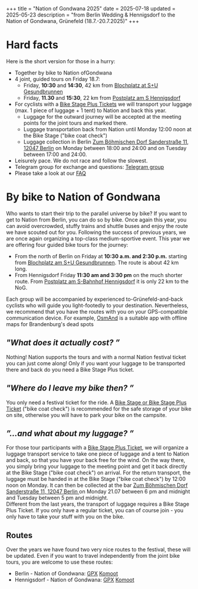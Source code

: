 +++
title = "Nation of Gondwana 2025"
date = 2025-07-18
updated = 2025-05-23
description = "from Berlin Wedding & Hennigsdorf to the Nation of Gondwana, Grünefeld (18.7.-20.7.2025)"
+++

# Hard facts
Here is the short version for those in a hurry:
- Together by bike to Nation ofGondwana
- 4 joint, guided tours on Friday 18.7:
    - Friday, **10:30** and **14:30**, 42 km from [Blochplatz at S+U Gesundbrunnen](https://www.openstreetmap.org/?mlat=52.54940&mlon=13.38590#map=19/52.54940/13.38590)
    - Friday, **11.30** and **15:30**, 22 km from [Postplatz am S Hennigsdorf](https://www.openstreetmap.org/?mlat=52.63762&mlon=13.20489#map=18/52.63762/13.20489)
- For cyclists with a [Bike Stage Plus Tickets](https://www.tixforgigs.com/de-DE/Event/64625/nation-of-gondwana-2025-waldsee-bei-grunefeld-grunefeld-bei-schonwalde) we will transport your luggage (max. 1 piece of luggage + 1 tent) to Nation and back this year.
    - Luggage for the outward journey will be accepted at the meeting points for the joint tours and marked there.
    - Luggage transportation back from Nation until Monday 12:00 noon at the Bike Stage ("bike coat check")
    - Luggage collection in Berlin [Zum Böhmischen Dorf Sanderstraße 11, 12047 Berlin](https://g.co/kgs/RsFappL) on Monday between 18:00 and 24:00 and on Tuesday between 17:00 and 24:00.
- Leisurely pace. We do not race and follow the slowest.
- Telegram group for exchange and questions: [Telegram group](https://t.me/+XsqBDVuJKdsyMWUy)
- Please take a look at our [FAQ](/faq)

# By bike to Nation of Gondwana
Who wants to start their trip to the parallel universe by bike? If you want to get to Nation from Berlin, you can do so by bike. Once again this year, you can avoid overcrowded, stuffy trains and shuttle buses and enjoy the route we have scouted out for you.
Following the success of previous years, we are once again organizing a top-class medium-sportive event. This year we are offering four guided bike tours for the journey:

- From the north of Berlin on Friday at **10:30 a.m. and 2:30 p.m.** starting from [Blochplatz am S+U Gesundbrunnen](https://www.openstreetmap.org/?mlat=52.54940&mlon=13.38590#map=19/52.54940/13.38590). The route is about 42 km long.
- From Hennigsdorf Friday **11:30 am and 3:30 pm** on the much shorter route. From [Postplatz am S-Bahnhof Hennigsdorf](https://www.openstreetmap.org/?mlat=52.63762&mlon=13.20489#map=18/52.63762/13.20489) it is only 22 km to the NoG.

Each group will be accompanied by experienced to-Grünefeld-and-back cyclists who will guide you light-footedly to your destination. Nevertheless, we recommend that you have the routes with you on your GPS-compatible communication device. For example, [OsmAnd](https://osmand.net/) is a suitable app with offline maps for Brandenburg's dead spots

## _**"What does it actually cost? ”**_  
Nothing! Nation supports the tours and with a normal Nation festival ticket you can just come along! Only if you want your luggage to be transported there and back do you need a Bike Stage Plus ticket.

## _**"Where do I leave my bike then? ”**_  
You only need a festival ticket for the ride. A [Bike Stage or Bike Stage Plus Ticket](https://www.tixforgigs.com/de-DE/Event/64625/nation-of-gondwana-2025-waldsee-bei-grunefeld-grunefeld-bei-schonwalde) ("bike coat check") is recommended for the safe storage of your bike on site, otherwise you will have to park your bike on the campsite.

## _**”...and what about my luggage? ”**_  
For those tour participants with a [Bike Stage Plus Ticket](https://www.tixforgigs.com/de-DE/Event/64625/nation-of-gondwana-2025-waldsee-bei-grunefeld-grunefeld-bei-schonwalde), we will organize a luggage transport service to take one piece of luggage and a tent to  Nation and back, so that you have your back free for the wind.  On the way there, you simply bring your luggage to the meeting point and get it back directly at the Bike Stage ("bike coat check") on arrival. For the return transport, the luggage must be handed in at the Bike Stage ("bike coat check") by 12:00 noon on Monday. It can then be collected at the bar [Zum Böhmischen Dorf Sanderstraße 11, 12047 Berlin ](https://g.co/kgs/RsFappL) on Monday 21.07 between 6 pm and midnight and Tuesday between 5 pm and midnight.  
Different from the last years, the transport of luggage requires a Bike Stage Plus Ticket. If you only have a regular ticket, you can of course join - you only have to take your stuff with you on the bike.

## Routes
Over the years we have found two very nice routes to the festival, these will be updated. Even if you want to travel independently from the joint bike tours, you are welcome to use these routes:
- Berlin - Nation of Gondwana: [GPX](/routes/nog/berlin-nog25.gpx) [Komoot](https://www.komoot.de/tour/411300513?share_token=aciq15fns0Rq2vZ6X0RawVUbwtjf9GdDD0o5OA4W4Zae0zkWZ7&ref=wtd)
- Hennigsdorf - Nation of Gondwana: [GPX](/routes/nog/hennigsdorf-nog25.gpx) [Komoot](https://www.komoot.de/tour/411302440?share_token=a1kX8DDfPKZkiTWpG3mDCfmOOAhfXs6VDJTtrF71WDLwOosw4f&ref=wtd)

